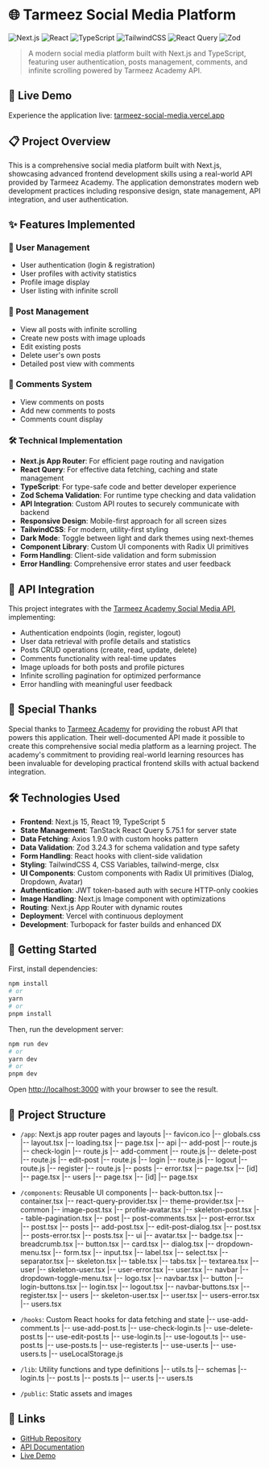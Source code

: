 # 🌐 Tarmeez Social Media Platform

![Next.js](https://img.shields.io/badge/Next.js-15.3.1-black)
![React](https://img.shields.io/badge/React-19.0.0-blue)
![TypeScript](https://img.shields.io/badge/TypeScript-5-blue)
![TailwindCSS](https://img.shields.io/badge/TailwindCSS-4-38B2AC)
![React Query](https://img.shields.io/badge/React_Query-5.75.1-FF4154)
![Zod](https://img.shields.io/badge/Zod-3.24.3-blue)

> A modern social media platform built with Next.js and TypeScript, featuring user authentication, posts management, comments, and infinite scrolling powered by Tarmeez Academy API.

## 🚀 Live Demo

Experience the application live: [tarmeez-social-media.vercel.app](https://tarmeez-social-media.vercel.app)

## 📋 Project Overview

This is a comprehensive social media platform built with Next.js, showcasing advanced frontend development skills using a real-world API provided by Tarmeez Academy. The application demonstrates modern web development practices including responsive design, state management, API integration, and user authentication.

## ✨ Features Implemented

### 👤 User Management

- User authentication (login & registration)
- User profiles with activity statistics
- Profile image display
- User listing with infinite scroll

### 📝 Post Management

- View all posts with infinite scrolling
- Create new posts with image uploads
- Edit existing posts
- Delete user's own posts
- Detailed post view with comments

### 💬 Comments System

- View comments on posts
- Add new comments to posts
- Comments count display

### 🛠️ Technical Implementation

- **Next.js App Router**: For efficient page routing and navigation
- **React Query**: For effective data fetching, caching and state management
- **TypeScript**: For type-safe code and better developer experience
- **Zod Schema Validation**: For runtime type checking and data validation
- **API Integration**: Custom API routes to securely communicate with backend
- **Responsive Design**: Mobile-first approach for all screen sizes
- **TailwindCSS**: For modern, utility-first styling
- **Dark Mode**: Toggle between light and dark themes using next-themes
- **Component Library**: Custom UI components with Radix UI primitives
- **Form Handling**: Client-side validation and form submission
- **Error Handling**: Comprehensive error states and user feedback

## 🔄 API Integration

This project integrates with the [Tarmeez Academy Social Media API](https://documenter.getpostman.com/view/4696539/2s83zjqN3F#d3ca0bfa-e458-4b4a-b16b-86c9e0dd932d), implementing:

- Authentication endpoints (login, register, logout)
- User data retrieval with profile details and statistics
- Posts CRUD operations (create, read, update, delete)
- Comments functionality with real-time updates
- Image uploads for both posts and profile pictures
- Infinite scrolling pagination for optimized performance
- Error handling with meaningful user feedback

## 🙏 Special Thanks

Special thanks to [Tarmeez Academy](https://tarmeezacademy.com) for providing the robust API that powers this application. Their well-documented API made it possible to create this comprehensive social media platform as a learning project. The academy's commitment to providing real-world learning resources has been invaluable for developing practical frontend skills with actual backend integration.

## 🛠️ Technologies Used

- **Frontend**: Next.js 15, React 19, TypeScript 5
- **State Management**: TanStack React Query 5.75.1 for server state
- **Data Fetching**: Axios 1.9.0 with custom hooks pattern
- **Data Validation**: Zod 3.24.3 for schema validation and type safety
- **Form Handling**: React hooks with client-side validation
- **Styling**: TailwindCSS 4, CSS Variables, tailwind-merge, clsx
- **UI Components**: Custom components with Radix UI primitives (Dialog, Dropdown, Avatar)
- **Authentication**: JWT token-based auth with secure HTTP-only cookies
- **Image Handling**: Next.js Image component with optimizations
- **Routing**: Next.js App Router with dynamic routes
- **Deployment**: Vercel with continuous deployment
- **Development**: Turbopack for faster builds and enhanced DX

## 🚀 Getting Started

First, install dependencies:

```bash
npm install
# or
yarn
# or
pnpm install
```

Then, run the development server:

```bash
npm run dev
# or
yarn dev
# or
pnpm dev
```

Open [http://localhost:3000](http://localhost:3000) with your browser to see the result.

## 📂 Project Structure

- `/app`: Next.js app router pages and layouts
  |-- favicon.ico
  |-- globals.css
  |-- layout.tsx
  |-- loading.tsx
  |-- page.tsx
  |-- api
  |-- add-post
  |-- route.js
  |-- check-login
  |-- route.js
  |-- add-comment
  |-- route.js
  |-- delete-post
  |-- route.js
  |-- edit-post
  |-- route.js
  |-- login
  |-- route.js
  |-- logout
  |-- route.js
  |-- register
  |-- route.js
  |-- posts
  |-- error.tsx
  |-- page.tsx
  |-- [id]
  |-- page.tsx
  |-- users
  |-- page.tsx
  |-- [id]
  |-- page.tsx

- `/components`: Reusable UI components
  |-- back-button.tsx
  |-- container.tsx
  |-- react-query-provider.tsx
  |-- theme-provider.tsx
  |-- common
  |-- image-post.tsx
  |-- profile-avatar.tsx
  |-- skeleton-post.tsx
  |-- table-pagination.tsx
  |-- post
  |-- post-comments.tsx
  |-- post-error.tsx
  |-- post.tsx
  |-- posts
  |-- add-post.tsx
  |-- edit-post-dialog.tsx
  |-- post.tsx
  |-- posts-error.tsx
  |-- posts.tsx
  |-- ui
  |-- avatar.tsx
  |-- badge.tsx
  |-- breadcrumb.tsx
  |-- button.tsx
  |-- card.tsx
  |-- dialog.tsx
  |-- dropdown-menu.tsx
  |-- form.tsx
  |-- input.tsx
  |-- label.tsx
  |-- select.tsx
  |-- separator.tsx
  |-- skeleton.tsx
  |-- table.tsx
  |-- tabs.tsx
  |-- textarea.tsx
  |-- user
  |-- skeleton-user.tsx
  |-- user-error.tsx
  |-- user.tsx
  |-- navbar
  |-- dropdown-toggle-menu.tsx
  |-- logo.tsx
  |-- navbar.tsx
  |-- button
  |-- login-buttons.tsx
  |-- login.tsx
  |-- logout.tsx
  |-- navbar-buttons.tsx
  |-- register.tsx
  |-- users
  |-- skeleton-user.tsx
  |-- user.tsx
  |-- users-error.tsx
  |-- users.tsx

- `/hooks`: Custom React hooks for data fetching and state
  |-- use-add-comment.ts
  |-- use-add-post.ts
  |-- use-check-login.ts
  |-- use-delete-post.ts
  |-- use-edit-post.ts
  |-- use-login.ts
  |-- use-logout.ts
  |-- use-post.ts
  |-- use-posts.ts
  |-- use-register.ts
  |-- use-user.ts
  |-- use-users.ts
  |-- useLocalStorage.js

- `/lib`: Utility functions and type definitions
  |-- utils.ts
  |-- schemas
  |-- login.ts
  |-- post.ts
  |-- posts.ts
  |-- user.ts
  |-- users.ts

- `/public`: Static assets and images

## 🔗 Links

- [GitHub Repository](https://github.com/Mo3bassia/tarmeez-next-app)
- [API Documentation](https://documenter.getpostman.com/view/4696539/2s83zjqN3F#d3ca0bfa-e458-4b4a-b16b-86c9e0dd932d)
- [Live Demo](https://tarmeez-social-media.vercel.app)
